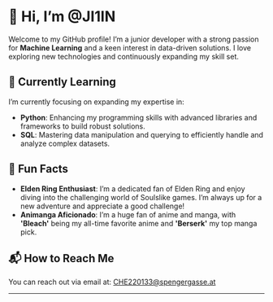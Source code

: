 # 👋 Hi, I’m @JI1IN

Welcome to my GitHub profile! I’m a junior developer with a strong passion for **Machine Learning** and a keen interest in data-driven solutions. I love exploring new technologies and continuously expanding my skill set.

## 🚀 Currently Learning

I’m currently focusing on expanding my expertise in:

- **Python**: Enhancing my programming skills with advanced libraries and frameworks to build robust solutions.
- **SQL**: Mastering data manipulation and querying to efficiently handle and analyze complex datasets.

## 🌟 Fun Facts

- **Elden Ring Enthusiast**: I’m a dedicated fan of Elden Ring and enjoy diving into the challenging world of Soulslike games. I’m always up for a new adventure and appreciate a good challenge!
- **Animanga Aficionado**: I’m a huge fan of anime and manga, with **'Bleach'** being my all-time favorite anime and **'Berserk'** my top manga pick. 

## 📬 How to Reach Me

You can reach out via email at: [CHE220133@spengergasse.at](mailto:CHE220133@spengergasse.at)

---

